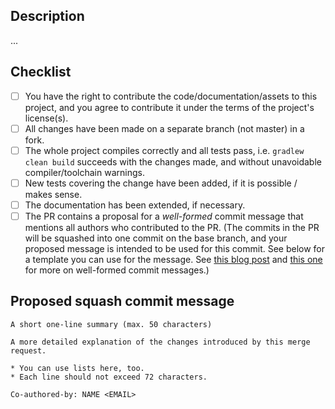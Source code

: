 <!--
SPDX-FileCopyrightText: The openTCS Authors
SPDX-License-Identifier: CC-BY-4.0
-->

## Description

<!--
Please explain the changes you made here, and why you made them.
If this PR is related to an issue, reference it here.
Note that, with a reference to an issue and/or an expressive commit message (see below), you can usually keep this quite short.
-->

...

## Checklist

- [ ] You have the right to contribute the code/documentation/assets to this project, and you agree to contribute it under the terms of the project's license(s).
- [ ] All changes have been made on a separate branch (not master) in a fork.
- [ ] The whole project compiles correctly and all tests pass, i.e. `gradlew clean build` succeeds with the changes made, and without unavoidable compiler/toolchain warnings.
- [ ] New tests covering the change have been added, if it is possible / makes sense.
- [ ] The documentation has been extended, if necessary.
- [ ] The PR contains a proposal for a _well-formed_ commit message that mentions all authors who contributed to the PR.
      (The commits in the PR will be squashed into one commit on the base branch, and your proposed message is intended to be used for this commit. See below for a template you can use for the message. See [this blog post](https://tbaggery.com/2008/04/19/a-note-about-git-commit-messages.html) and [this one](https://chris.beams.io/posts/git-commit/#seven-rules) for more on well-formed commit messages.)

## Proposed squash commit message

<!--
A proposed message for the eventual squashed commit.
Please stick to the following pattern:

- A short one-line summary (max. 50 characters).
- A blank line.
- A detailed explanation of the changes introduced by this merge request.
  Each line should not exceed 72 characters.
*********1*********2*********3*********4*********5*********6*********7** (<-- Ruler for line width assistance)
-->
```
A short one-line summary (max. 50 characters)

A more detailed explanation of the changes introduced by this merge
request.

* You can use lists here, too.
* Each line should not exceed 72 characters.

Co-authored-by: NAME <EMAIL>
```
<!--
*********1*********2*********3*********4*********5*********6*********7** (<-- Ruler for line width assistance)
-->
